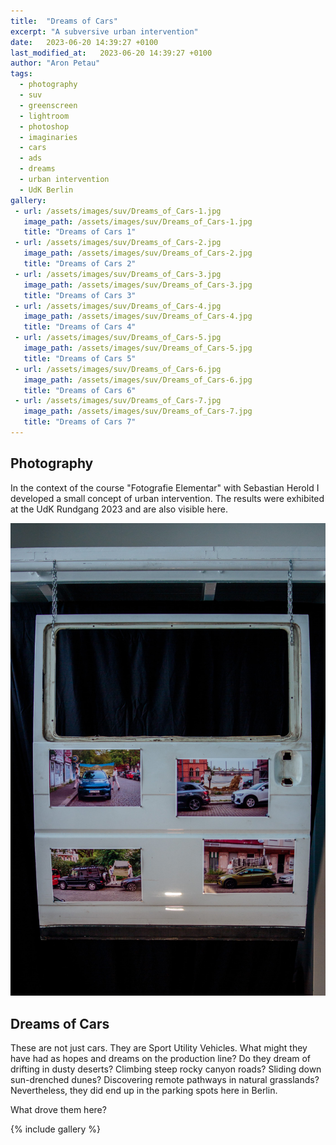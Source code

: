 ```yaml
---
title:  "Dreams of Cars"
excerpt: "A subversive urban intervention"
date:   2023-06-20 14:39:27 +0100
last_modified_at:   2023-06-20 14:39:27 +0100
author: "Aron Petau"
tags:
  - photography
  - suv
  - greenscreen
  - lightroom
  - photoshop
  - imaginaries
  - cars
  - ads
  - dreams
  - urban intervention
  - UdK Berlin
gallery:
 - url: /assets/images/suv/Dreams_of_Cars-1.jpg
   image_path: /assets/images/suv/Dreams_of_Cars-1.jpg
   title: "Dreams of Cars 1"
 - url: /assets/images/suv/Dreams_of_Cars-2.jpg
   image_path: /assets/images/suv/Dreams_of_Cars-2.jpg
   title: "Dreams of Cars 2"
 - url: /assets/images/suv/Dreams_of_Cars-3.jpg
   image_path: /assets/images/suv/Dreams_of_Cars-3.jpg
   title: "Dreams of Cars 3"
 - url: /assets/images/suv/Dreams_of_Cars-4.jpg
   image_path: /assets/images/suv/Dreams_of_Cars-4.jpg
   title: "Dreams of Cars 4"
 - url: /assets/images/suv/Dreams_of_Cars-5.jpg
   image_path: /assets/images/suv/Dreams_of_Cars-5.jpg
   title: "Dreams of Cars 5"
 - url: /assets/images/suv/Dreams_of_Cars-6.jpg
   image_path: /assets/images/suv/Dreams_of_Cars-6.jpg
   title: "Dreams of Cars 6"
 - url: /assets/images/suv/Dreams_of_Cars-7.jpg
   image_path: /assets/images/suv/Dreams_of_Cars-7.jpg
   title: "Dreams of Cars 7"
---
```


## Photography

In the context of the course "Fotografie Elementar" with Sebastian Herold I developed a small concept of urban intervention. The results were exhibited at the UdK Rundgang 2023 and are also visible here.

![The gallery piece](/assets/images/suv/suv_door-1.jpg)

## Dreams of Cars

These are not just cars.
They are Sport Utility Vehicles. What might they have had as hopes and dreams on the production line?
Do they dream of drifting in dusty deserts?
Climbing steep rocky canyon roads?
Sliding down sun-drenched dunes?
Discovering remote pathways in natural grasslands?
Nevertheless, they did end up in the parking spots here in Berlin.

What drove them here?

{% include gallery  %}
